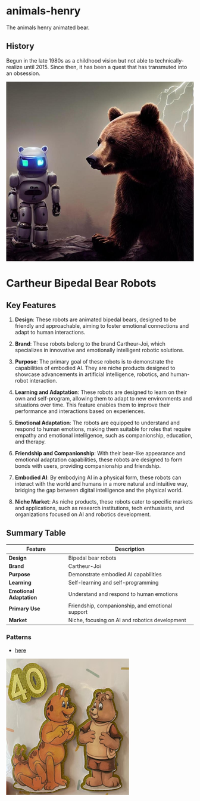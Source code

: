 # animals-henry

The animals henry animated bear.

## History

Begun in the late 1980s as a childhood vision but not able to technically-realize until 2015. Since then, it has been a quest that has transmuted into an obsession.

![joi](/images/cartheur-joi.jpg)

# Cartheur Bipedal Bear Robots

## Key Features

1. **Design**: These robots are animated bipedal bears, designed to be friendly and approachable, aiming to foster emotional connections and adapt to human interactions.

2. **Brand**: These robots belong to the brand Cartheur-Joi, which specializes in innovative and emotionally intelligent robotic solutions.

3. **Purpose**: The primary goal of these robots is to demonstrate the capabilities of embodied AI. They are niche products designed to showcase advancements in artificial intelligence, robotics, and human-robot interaction.

4. **Learning and Adaptation**: These robots are designed to learn on their own and self-program, allowing them to adapt to new environments and situations over time. This feature enables them to improve their performance and interactions based on experiences.

5. **Emotional Adaptation**: The robots are equipped to understand and respond to human emotions, making them suitable for roles that require empathy and emotional intelligence, such as companionship, education, and therapy.

6. **Friendship and Companionship**: With their bear-like appearance and emotional adaptation capabilities, these robots are designed to form bonds with users, providing companionship and friendship.

7. **Embodied AI**: By embodying AI in a physical form, these robots can interact with the world and humans in a more natural and intuitive way, bridging the gap between digital intelligence and the physical world.

8. **Niche Market**: As niche products, these robots cater to specific markets and applications, such as research institutions, tech enthusiasts, and organizations focused on AI and robotics development.

## Summary Table

| Feature | Description |
| --- | --- |
| **Design** | Bipedal bear robots |
| **Brand** | Cartheur-Joi |
| **Purpose** | Demonstrate embodied AI capabilities |
| **Learning** | Self-learning and self-programming |
| **Emotional Adaptation** | Understand and respond to human emotions |
| **Primary Use** | Friendship, companionship, and emotional support |
| **Market** | Niche, focusing on AI and robotics development |

### Patterns

* [here](https://www.etsy.com/listing/1313601802/uncut-vintage-craft-sewing-pattern)

![group-pin](/images/group-pin.png)
